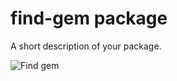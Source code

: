 # find-gem package

A short description of your package.

![Find gem](http://i.giphy.com/3o6Ztm6XakTgVNRGLK.gif)
